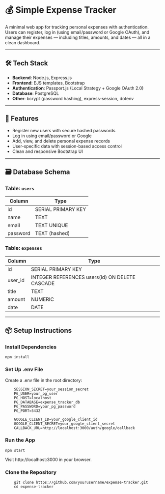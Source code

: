 # 💰 Simple Expense Tracker

A minimal web app for tracking personal expenses with authentication. Users can register, log in (using email/password or Google OAuth), and manage their expenses — including titles, amounts, and dates — all in a clean dashboard.

---

## 🛠️ Tech Stack

- **Backend**: Node.js, Express.js  
- **Frontend**: EJS templates, Bootstrap  
- **Authentication**: Passport.js (Local Strategy + Google OAuth 2.0)  
- **Database**: PostgreSQL  
- **Other**: bcrypt (password hashing), express-session, dotenv

---

## 🚀 Features

- Register new users with secure hashed passwords
- Log in using email/password or Google
- Add, view, and delete personal expense records
- User-specific data with session-based access control
- Clean and responsive Bootstrap UI

---

## 🗃️ Database Schema

### Table: `users`
| Column   | Type    |
|----------|---------|
| id       | SERIAL PRIMARY KEY |
| name     | TEXT    |
| email    | TEXT UNIQUE |
| password | TEXT (hashed) |

### Table: `expenses`
| Column   | Type    |
|----------|---------|
| id       | SERIAL PRIMARY KEY |
| user_id  | INTEGER REFERENCES users(id) ON DELETE CASCADE |
| title    | TEXT    |
| amount   | NUMERIC |
| date     | DATE    |

---

## 📦 Setup Instructions

### Install Dependencies
` npm install ` 

### Set Up .env File
Create a .env file in the root directory:

```
    SESSION_SECRET=your_session_secret
    PG_USER=your_pg_user
    PG_HOST=localhost
    PG_DATABASE=expense_tracker_db
    PG_PASSWORD=your_pg_password
    PG_PORT=5432

    GOOGLE_CLIENT_ID=your_google_client_id
    GOOGLE_CLIENT_SECRET=your_google_client_secret
    CALLBACK_URL=http://localhost:3000/auth/google/callback
```

### Run the App

` npm start `

Visit http://localhost:3000 in your browser.


###  Clone the Repository

```
    git clone https://github.com/yourusername/expense-tracker.git
    cd expense-tracker
```